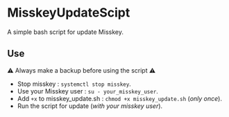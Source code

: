 # MisskeyUpdateScipt
A simple bash script for update Misskey.

## Use

⚠️ Always make a backup before using the script ⚠️

- Stop misskey : `systemctl stop misskey`.
- Use your Misskey user : `su - your_misskey_user`.
- Add `+x` to misskey_update.sh : `chmod +x misskey_update.sh` (*only once*).
- Run the script for update (*with your misskey user*).

